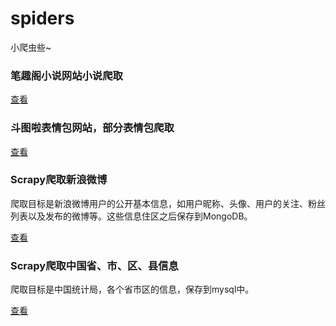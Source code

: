 # spiders

小爬虫些~

### 笔趣阁小说网站小说爬取

[查看](./biquge/)

### 斗图啦表情包网站，部分表情包爬取

[查看](./bqb/)

### Scrapy爬取新浪微博

爬取目标是新浪微博用户的公开基本信息，如用户昵称、头像、用户的关注、粉丝列表以及发布的微博等。这些信息住区之后保存到MongoDB。

[查看](./Weibo/)

### Scrapy爬取中国省、市、区、县信息

爬取目标是中国统计局，各个省市区的信息，保存到mysql中。

[查看](./shengshi/)

